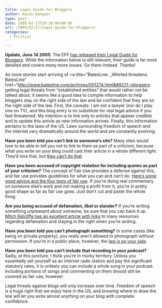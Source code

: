 ```yaml
---
title: Legal Guide for Bloggers
author: Kevin Dangoor
type: post
date: 2005-02-17T20:39:06+00:00
url: /2005/02/17/legal-guide-for-bloggers/
categories:
  - Politics

---
```

**Update, June 14 2005**: The EFF [has released their Legal Guide for Bloggers][1]. While the information below is still relevant, their guide is far more detailed and covers many more issues. Go there instead. Thanks!

As more stories start arriving of <a title="BatesLine: _Whirled threatens BatesLine&#8221; href=&#8221;http://www.batesline.com/archives/001274.html&#8221;>bloggers getting legal threats</a> from &#8220;established entities&#8221; that would rather not be talked about, it seems like a good idea to compile information to help bloggers stay on the right side of the law and be confident that they are on the right side of the law. First, the caveats: I am not a lawyer (nor do I play one on TV), and this blog entry is no substitute for real legal advice if you feel threatened. My intention is to link only to articles that appear credible and to update this article as new information arrives. Finally, this information pertains to the laws of the US. Laws surrounding freedom of speech and the internet vary dramatically around the world and are constantly evolving.</p> 

**Have you been told you can&#8217;t link to someone&#8217;s site?** Many sites would love to be able to tell you not to link to them as part of a criticism, because what you write on your blog could cast their article in a whole different light. They&#8217;d love that, but [they can&#8217;t do that][2].

**Have you been accused of copyright violation for including quotes as part of your criticism?** The concept of Fair Use provides a defense against this, and fair use provides guidelines for what you can and can&#8217;t do. [Here&#8217;s some good advice and the four tests of fair use][3]. If you&#8217;re doing real commentary on someone else&#8217;s work and not making a profit from it, you&#8217;re in pretty good shape as far as fair use goes. Just don&#8217;t cut and paste the whole thing.

**Are you being accused of defamation, libel or slander?** If you&#8217;re writing something unpleasant about someone, be sure that you can back it up. [Mitch Ratcliffe has an excellent article with links][4] to many resources regarding defamation and staying in the right when you&#8217;re writing.

**Have you been told you can&#8217;t photograph something?** In some cases (like being on private property), you really aren&#8217;t allowed to photograph without permission. If you&#8217;re in a public place, however, the [law is on your side][5].

**Have you been told you can&#8217;t include that recording in your podcast?** Sadly, at this juncture, I think you&#8217;re in murky territory. Unless you essentially set yourself as an internet radio station and pay the significant statutory rates, it is unlikely you can include a whole song in your podcast. Including portions of songs and commenting on them should still be covered as fair use, however.

Legal threats against blogs will only increase over time. Freedom of speech is a huge right that we enjoy here in the US, and knowing where to draw the line will let you write almost anything on your blog with complete confidence.

 [1]: http://www.blueskyonmars.com/2005/06/14/effs-legal-guide-for-bloggers/
 [2]: http://www.bc.edu/bc_org/avp/law/st_org/iptf/headlines/content/2000040401.html
 [3]: http://www.nerfcoatedworld.com/archives/2005/02/fair_use.php
 [4]: http://www.ratcliffeblog.com/archives/000331.html
 [5]: http://www.boingboing.net/2005/02/13/muni_cops_and_sfpd_e.html